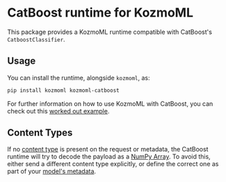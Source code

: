 # CatBoost runtime for KozmoML

This package provides a KozmoML runtime compatible with CatBoost's `CatboostClassifier`.

## Usage

You can install the runtime, alongside `kozmoml`, as:

```bash
pip install kozmoml kozmoml-catboost
```

For further information on how to use KozmoML with CatBoost, you can check out
this [worked out example](../../docs/examples/catboost/README.md).

## Content Types

If no [content type](../../docs/user-guide/content-type) is present on the
request or metadata, the CatBoost runtime will try to decode the payload as
a [NumPy Array](../../docs/user-guide/content-type).
To avoid this, either send a different content type explicitly, or define the
correct one as part of your [model's
metadata](../../docs/reference/model-settings).
